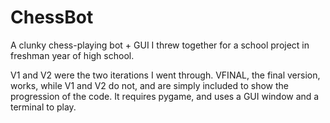 # ChessBot
A clunky chess-playing bot + GUI I threw together for a school project in freshman year of high school.

V1 and V2 were the two iterations I went through. VFINAL, the final version, works, while V1 and V2 do not, and are simply included to show the progression of the code. It requires pygame, and uses a GUI window and a terminal to play. 
